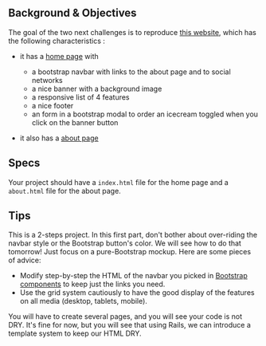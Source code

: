 ## Background & Objectives

The goal of the two next challenges is to reproduce [this website](http://lewagon.github.io/karr-examples-frontend-02/), which has the following characteristics :

- it has a [home page](http://lewagon.github.io/karr-examples-frontend-02/) with
  - a bootstrap navbar with links to the about page and to social networks
  - a nice banner with a background image
  - a responsive list of 4 features
  - a nice footer
  - an form in a bootstrap modal to order an icecream toggled when you click on the banner button

- it also has a [about page](http://lewagon.github.io/karr-examples-frontend-02/about.html)

## Specs

Your project should have a `index.html` file for the home page and a `about.html` file for the about page.

## Tips

This is a 2-steps project. In this first part, don't bother about over-riding the navbar style or the Bootstrap button's color. We will see how to do that tomorrow! Just focus on a pure-Bootstrap mockup. Here are some pieces of advice:

- Modify step-by-step the HTML of the navbar you picked in [Bootstrap components](http://getbootstrap.com/components) to keep just the links you need.
- Use the grid system cautiously to have the good display of the features on all media (desktop, tablets, mobile).

You will have to create several pages, and you will see your code is not DRY. It's fine for now, but you will see that using Rails, we can introduce a template system to keep our HTML DRY.